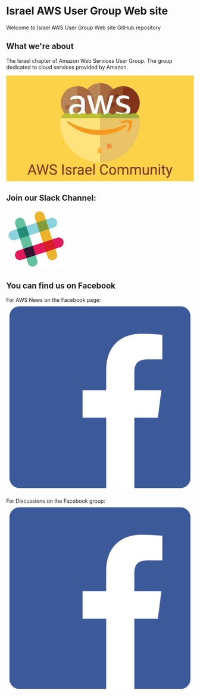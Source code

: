 # Israel AWS User Group Web site
Welcome to Israel AWS User Group Web site GitHub repository

## What we're about
The Israel chapter of Amazon Web Services User Group. The group dedicated to cloud services provided by Amazon.
  
[![](./assets/aws_il_user_group.jpeg)](https://www.meetup.com/AWS-IL/)


## Join our Slack Channel:
[![](./assets/slack_icon.png)](http://bit.ly/2ErwJa5)

## You can find us on Facebook
For AWS News on the Facebook page: [![](./assets/2000px-F_icon.svg.png)](https://www.facebook.com/awsil/)

For Discussions on the Facebook group: [![](./assets/2000px-F_icon.svg.png)](https://www.facebook.com/groups/343057205867589/)
